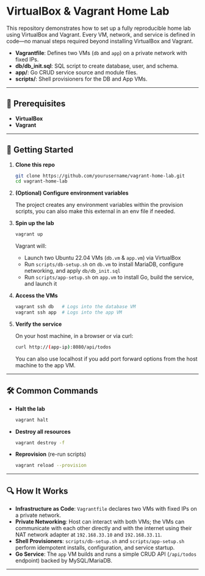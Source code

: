 # VirtualBox & Vagrant Home Lab

This repository demonstrates how to set up a fully reproducible home lab using VirtualBox and Vagrant. Every VM, network, and service is defined in code—no manual steps required beyond installing VirtualBox and Vagrant.

* **Vagrantfile**: Defines two VMs (`db` and `app`) on a private network with fixed IPs.
* **db/db\_init.sql**: SQL script to create database, user, and schema.
* **app/**: Go CRUD service source and module files.
* **scripts/**: Shell provisioners for the DB and App VMs.

---

## 🔧 Prerequisites

* **VirtualBox**
* **Vagrant** 

---

## 🚀 Getting Started

1. **Clone this repo**

   ```bash
   git clone https://github.com/yourusername/vagrant-home-lab.git
   cd vagrant-home-lab
   ```

2. **(Optional) Configure environment variables**

   The project creates any environment variables within the provision scripts, you can also make this external in an env file if needed.

3. **Spin up the lab**

   ```bash
   vagrant up
   ```

   Vagrant will:

   * Launch two Ubuntu 22.04 VMs (`db.vm` & `app.vm`) via VirtualBox
   * Run `scripts/db-setup.sh` on `db.vm` to install MariaDB, configure networking, and apply `db/db_init.sql`
   * Run `scripts/app-setup.sh` on `app.vm` to install Go, build the service, and launch it

4. **Access the VMs**

   ```bash
   vagrant ssh db   # Logs into the database VM
   vagrant ssh app  # Logs into the app VM
   ```

5. **Verify the service**

   On your host machine, in a browser or via curl:

   ```bash
   curl http://(app-ip):8080/api/todos
   ```

   You can also use localhost if you add port forward options from the host machine to the app VM.

---

## 🛠️ Common Commands

* **Halt the lab**

  ```bash
  vagrant halt
  ```

* **Destroy all resources**

  ```bash
  vagrant destroy -f
  ```

* **Reprovision** (re-run scripts)

  ```bash
  vagrant reload --provision
  ```

---

## 🔍 How It Works

* **Infrastructure as Code**: `Vagrantfile` declares two VMs with fixed IPs on a private network.
* **Private Networking**: Host can interact with both VMs; the VMs can communicate with each other directly and with the internet using their NAT network adapter at `192.168.33.10` and `192.168.33.11`.
* **Shell Provisioners**: `scripts/db-setup.sh` and `scripts/app-setup.sh` perform idempotent installs, configuration, and service startup.
* **Go Service**: The `app` VM builds and runs a simple CRUD API (`/api/todos` endpoint) backed by MySQL/MariaDB.

---
